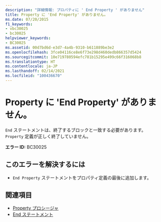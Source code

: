 ```yaml
---
description: "詳細情報: プロパティに ' End Property ' がありません"
title: Property に 'End Property' がありません。
ms.date: 07/20/2015
f1_keywords:
- vbc30025
- bc30025
helpviewer_keywords:
- BC30025
ms.assetid: 00d7bd6d-e3d7-4a4b-9310-b611889be3e2
ms.openlocfilehash: 3fce04116ce8e6f73e298d460dedb866357d5424
ms.sourcegitcommit: 10e719780594efc781b15295e499c66f316068b8
ms.translationtype: HT
ms.contentlocale: ja-JP
ms.lasthandoff: 02/14/2021
ms.locfileid: "100436670"
---
```

# <a name="property-missing-end-property"></a>Property に 'End Property' がありません。

`End` ステートメントは、終了するブロックと一致する必要があります。 `Property` 定義が正しく終了していません。  
  
 **エラー ID:** BC30025  
  
## <a name="to-correct-this-error"></a>このエラーを解決するには  
  
- `End Property` ステートメントをプロパティ定義の最後に追加します。  
  
## <a name="see-also"></a>関連項目

- [Property プロシージャ](../programming-guide/language-features/procedures/property-procedures.md)
- [End ステートメント](../language-reference/statements/end-statement.md)
